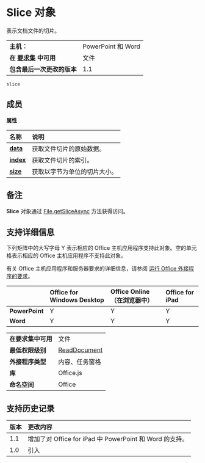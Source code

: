 
# <a name="slice-object"></a>Slice 对象
表示文档文件的切片。

|||
|:-----|:-----|
|**主机：**|PowerPoint 和 Word|
|**在 [要求集](../../docs/overview/specify-office-hosts-and-api-requirements.md) 中可用**|文件|
|**包含最后一次更改的版本**|1.1|

```
slice
```


## <a name="members"></a>成员


**属性**


|**名称**|**说明**|
|:-----|:-----|
|**[data](../../reference/shared/slice.data.md)**|获取文件切片的原始数据。|
|**[index](../../reference/shared/slice.index.md)**|获取文件切片的索引。|
|**[size](../../reference/shared/slice.size.md)**|获取以字节为单位的切片大小。|

## <a name="remarks"></a>备注

**Slice** 对象通过 [File.getSliceAsync](../../reference/shared/file.getsliceasync.md) 方法获得访问。


## <a name="support-details"></a>支持详细信息


下列矩阵中的大写字母 Y 表示相应的 Office 主机应用程序支持此对象。空的单元格表示相应的 Office 主机应用程序不支持此对象。

有关 Office 主机应用程序和服务器要求的详细信息，请参阅 [运行 Office 外接程序的要求](../../docs/overview/requirements-for-running-office-add-ins.md)。


||**Office for Windows Desktop**|**Office Online（在浏览器中）**|**Office for iPad**|
|:-----|:-----|:-----|:-----|
|**PowerPoint**|Y|Y|Y|
|**Word**|Y|Y|Y|


|||
|:-----|:-----|
|**在要求集中可用**|文件|
|**最低权限级别**|[ReadDocument](../../docs/develop/requesting-permissions-for-api-use-in-content-and-task-pane-add-ins.md)|
|**外接程序类型**|内容、任务窗格|
|**库**|Office.js|
|**命名空间**|Office|

## <a name="support-history"></a>支持历史记录




|**版本**|**更改内容**|
|:-----|:-----|
|1.1|增加了对 Office for iPad 中 PowerPoint 和 Word 的支持。|
|1.0|引入|
